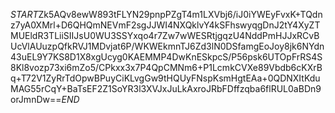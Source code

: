 $START$Zk5AQv8ewW893tFLYN29pnpPZgT4m1LXVbj6/iJ0iYWEyFvxK+TQdnz7yA0XMrl+D6QHQmNEVmF2sgJJWI4NXQklvY4kSFhswyqgDnJ2tY4XyZTMUEldR3TLiiSIIJsU0WU3SSYxqo4r7Zw7wWESRtjgqzU4NddPmHJJxRCvBUcVlAUuzpQfkRVJ1MDvjat6P/WKWEkmnTJ6Zd3lN0DSfamgEoJoy8jk6NYdn43uEL9Y7KS8D1X8xgUcyg0KAEMMP4DwKnESkpcS/P56psk6UTOpFrRS4S8Kl8vozp73xi6mZo5/CPkxx3x7P4QpCMNm6+P1LcmkCVXe89Vbdb6cKXrBq+T72V1ZyRrTdOpwBPuyCiKLvgGw9tHQUyFNspKsmHgtEAa+0QDNXItKduMAG55rCqY+BaTsEF2Z1SoYR3l3XVJxJuLkAxroJRbFDffzqba6flRUL0aBDn9orJmnDw==$END$